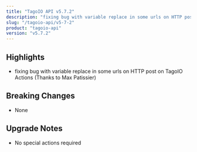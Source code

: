 ```yaml
---
title: "TagoIO API v5.7.2"
description: "fixing bug with variable replace in some urls on HTTP post on TagoIO Actions (Thanks to Max Patissier)"
slug: "/tagoio-api/v5-7-2"
product: "tagoio-api"
version: "v5.7.2"
---
```


## Highlights

- fixing bug with variable replace in some urls on HTTP post on TagoIO Actions (Thanks to Max Patissier)

## Breaking Changes

- None

## Upgrade Notes

- No special actions required
